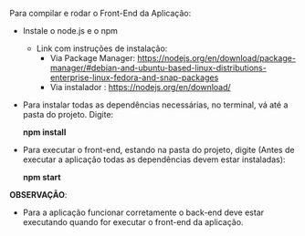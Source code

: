 Para compilar e rodar o Front-End da Aplicação:
* Instale o node.js e o npm
  * Link com instruções de instalação:
    * Via Package Manager: https://nodejs.org/en/download/package-manager/#debian-and-ubuntu-based-linux-distributions-enterprise-linux-fedora-and-snap-packages
    * Via instalador : https://nodejs.org/en/download/
* Para instalar todas as dependências necessárias, no terminal, vá até a pasta do projeto. Digite:

  **npm install**
  
* Para executar o front-end, estando na pasta do projeto, digite (Antes de executar a aplicação todas as  dependências devem estar instaladas):

  **npm start**
  
**OBSERVAÇÃO**: 
* Para a aplicação funcionar corretamente o back-end deve estar executando quando for executar o front-end da aplicação.


